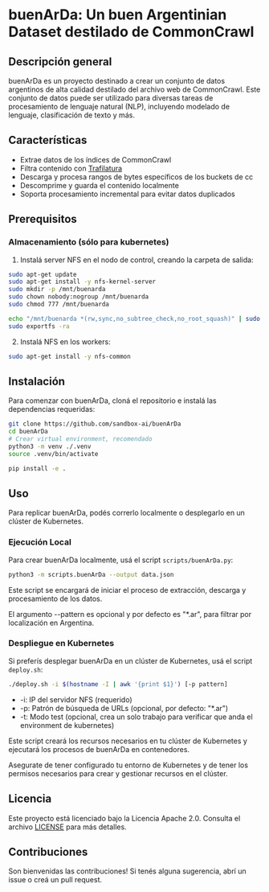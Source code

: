 # buenArDa: Un buen Argentinian Dataset destilado de CommonCrawl
## Descripción general

buenArDa es un proyecto destinado a crear un conjunto de datos argentinos de alta calidad destilado del archivo web de CommonCrawl. Este conjunto de datos puede ser utilizado para diversas tareas de procesamiento de lenguaje natural (NLP), incluyendo modelado de lenguaje, clasificación de texto y más.

## Características

- Extrae datos de los índices de CommonCrawl
- Filtra contenido con [Trafilatura](https://trafilatura.readthedocs.io/en/latest/)
- Descarga y procesa rangos de bytes específicos de los buckets de cc
- Descomprime y guarda el contenido localmente
- Soporta procesamiento incremental para evitar datos duplicados

## Prerequisitos

### Almacenamiento (sólo para kubernetes)

1. Instalá server NFS en el nodo de control, creando la carpeta de salida:
```sh
sudo apt-get update
sudo apt-get install -y nfs-kernel-server
sudo mkdir -p /mnt/buenarda
sudo chown nobody:nogroup /mnt/buenarda
sudo chmod 777 /mnt/buenarda

echo "/mnt/buenarda *(rw,sync,no_subtree_check,no_root_squash)" | sudo tee -a /etc/exports
sudo exportfs -ra
```
2. Instalá NFS en los workers:
```sh
sudo apt-get install -y nfs-common
```

## Instalación

Para comenzar con buenArDa, cloná el repositorio e instalá las dependencias requeridas:

```sh
git clone https://github.com/sandbox-ai/buenArDa
cd buenArDa
# Crear virtual environment, recomendado
python3 -m venv ./.venv
source .venv/bin/activate

pip install -e .
```

## Uso

Para replicar buenArDa, podés correrlo localmente o desplegarlo en un clúster de Kubernetes.

### Ejecución Local

Para crear buenArDa localmente, usá el script `scripts/buenArDa.py`:

```sh
python3 -m scripts.buenArDa --output data.json
```

Este script se encargará de iniciar el proceso de extracción, descarga y procesamiento de los datos.

El argumento --pattern es opcional y por defecto es "*.ar", para filtrar por localización en Argentina.

### Despliegue en Kubernetes

Si preferís desplegar buenArDa en un clúster de Kubernetes, usá el script `deploy.sh`:

```sh
./deploy.sh -i $(hostname -I | awk '{print $1}') [-p pattern]
```
- -i: IP del servidor NFS (requerido)
- -p: Patrón de búsqueda de URLs (opcional, por defecto: "*.ar")
- -t: Modo test (opcional, crea un solo trabajo para verificar que anda el environment de kubernetes)

Este script creará los recursos necesarios en tu clúster de Kubernetes y ejecutará los procesos de buenArDa en contenedores.

Asegurate de tener configurado tu entorno de Kubernetes y de tener los permisos necesarios para crear y gestionar recursos en el clúster.

## Licencia

Este proyecto está licenciado bajo la Licencia Apache 2.0. Consulta el archivo [LICENSE](LICENSE) para más detalles.

## Contribuciones

Son bienvenidas las contribuciones! Si tenés alguna sugerencia, abrí un issue o creá un pull request.